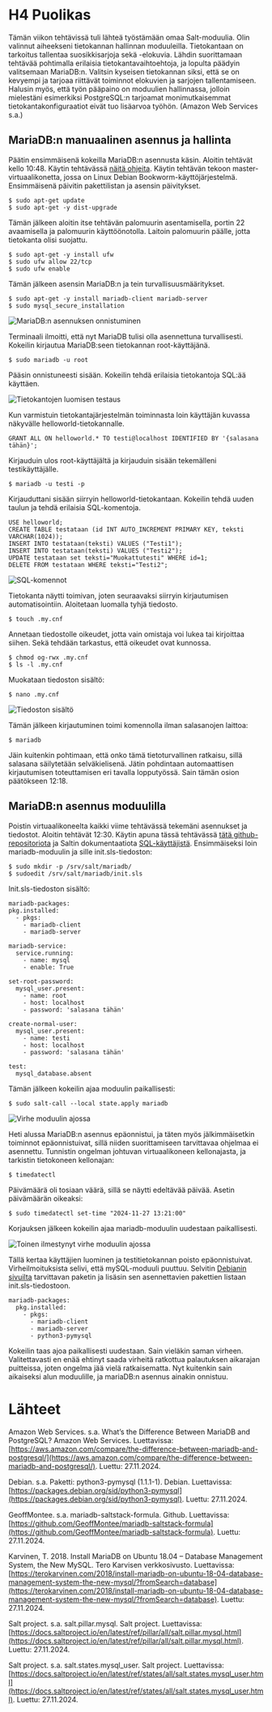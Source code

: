 # H4 Puolikas

Tämän viikon tehtävissä tuli lähteä työstämään omaa Salt-moduulia. Olin valinnut aiheekseni tietokannan hallinnan moduuleilla. Tietokantaan on tarkoitus tallentaa suosikkisarjoja sekä -elokuvia. Lähdin suorittamaan tehtävää pohtimalla erilaisia tietokantavaihtoehtoja, ja lopulta päädyin valitsemaan MariaDB:n. Valitsin kyseisen tietokannan siksi, että se on kevyempi ja tarjoaa riittävät toiminnot elokuvien ja sarjojen tallentamiseen. Halusin myös, että työn pääpaino on moduulien hallinnassa, jolloin mielestäni esimerkiksi PostgreSQL:n tarjoamat monimutkaisemmat tietokantakonfiguraatiot eivät tuo lisäarvoa työhön. (Amazon Web Services s.a.)

## MariaDB:n manuaalinen asennus ja hallinta

Päätin ensimmäisenä kokeilla MariaDB:n asennusta käsin. Aloitin tehtävät kello 10:48. Käytin tehtävässä [näitä ohjeita](https://terokarvinen.com/2018/install-mariadb-on-ubuntu-18-04-database-management-system-the-new-mysql/?fromSearch=database). Käytin tehtävän tekoon master-virtuaalikonetta, jossa on Linux Debian Bookworm-käyttöjärjestelmä. Ensimmäisenä päivitin pakettilistan ja asensin päivitykset.

    $ sudo apt-get update
    $ sudo apt-get -y dist-upgrade

Tämän jälkeen aloitin itse tehtävän palomuurin asentamisella, portin 22 avaamisella ja palomuurin käyttöönotolla. Laitoin palomuurin päälle, jotta tietokanta olisi suojattu.

    $ sudo apt-get -y install ufw
    $ sudo ufw allow 22/tcp
    $ sudo ufw enable

Tämän jälkeen asensin MariaDB:n ja tein turvallisuusmääritykset.

    $ sudo apt-get -y install mariadb-client mariadb-server
    $ sudo mysql_secure_installation

![MariaDB:n asennuksen onnistuminen](Kuvat/h4_mariaDBasennus.png)

Terminaali ilmoitti, että nyt MariaDB tulisi olla asennettuna turvallisesti. Kokeilin kirjautua MariaDB:seen tietokannan root-käyttäjänä.

    $ sudo mariadb -u root

Pääsin onnistuneesti sisään. Kokeilin tehdä erilaisia tietokantoja SQL:ää käyttäen.

![Tietokantojen luomisen testaus](Kuvat/h4_mariaDBtesti.png)

Kun varmistuin tietokantajärjestelmän toiminnasta loin käyttäjän kuvassa näkyvälle helloworld-tietokannalle. 

    GRANT ALL ON helloworld.* TO testi@localhost IDENTIFIED BY '{salasana tähän}';

Kirjauduin ulos root-käyttäjältä ja kirjauduin sisään tekemälleni testikäyttäjälle.

    $ mariadb -u testi -p

Kirjauduttani sisään siirryin helloworld-tietokantaan. Kokeilin tehdä uuden taulun ja tehdä erilaisia SQL-komentoja.

    USE helloworld;
    CREATE TABLE testataan (id INT AUTO_INCREMENT PRIMARY KEY, teksti VARCHAR(1024));
    INSERT INTO testataan(teksti) VALUES ("Testi1");
    INSERT INTO testataan(teksti) VALUES ("Testi2");
    UPDATE testataan set teksti="Muokattutesti" WHERE id=1;
    DELETE FROM testataan WHERE teksti="Testi2";

![SQL-komennot](Kuvat/h4_SQLkomennot.png)

Tietokanta näytti toimivan, joten seuraavaksi siirryin kirjautumisen automatisointiin. Aloitetaan luomalla tyhjä tiedosto.

    $ touch .my.cnf

Annetaan tiedostolle oikeudet, jotta vain omistaja voi lukea tai kirjoittaa siihen. Sekä tehdään tarkastus, että oikeudet ovat kunnossa.

    $ chmod og-rwx .my.cnf
    $ ls -l .my.cnf

Muokataan tiedoston sisältö:

    $ nano .my.cnf

![Tiedoston sisältö](Kuvat/h4_my.cnf.png)

Tämän jälkeen kirjautuminen toimi komennolla ilman salasanojen laittoa: 

    $ mariadb

Jäin kuitenkin pohtimaan, että onko tämä tietoturvallinen ratkaisu, sillä salasana säilytetään selväkielisenä. Jätin pohdintaan automaattisen kirjautumisen toteuttamisen eri tavalla lopputyössä. Sain tämän osion päätökseen 12:18.

## MariaDB:n asennus moduulilla

Poistin virtuaalikoneelta kaikki viime tehtävässä tekemäni asennukset ja tiedostot. Aloitin tehtävät 12:30. Käytin apuna tässä tehtävässä [tätä github-repositoriota](https://github.com/GeoffMontee/mariadb-saltstack-formula) ja Saltin dokumentaatiota [SQL-käyttäjistä](https://docs.saltproject.io/en/latest/ref/states/all/salt.states.mysql_user.html). Ensimmäiseksi loin mariadb-moduulin ja sille init.sls-tiedoston: 

    $ sudo mkdir -p /srv/salt/mariadb/
    $ sudoedit /srv/salt/mariadb/init.sls

Init.sls-tiedoston sisältö: 

    mariadb-packages:
    pkg.installed:
      - pkgs:
        - mariadb-client
        - mariadb-server
  
    mariadb-service:
      service.running:
        - name: mysql
        - enable: True
    
    set-root-password:
      mysql_user.present:
        - name: root
        - host: localhost
        - password: 'salasana tähän'
    
    create-normal-user:
      mysql_user.present:
        - name: testi
        - host: localhost
        - password: 'salasana tähän'
    
    test:
      mysql_database.absent

Tämän jälkeen kokeilin ajaa moduulin paikallisesti:

    $ sudo salt-call --local state.apply mariadb

![Virhe moduulin ajossa](Kuvat/h4_mariaDBvirhe.png)

Heti alussa MariaDB:n asennus epäonnistui, ja täten myös jälkimmäisetkin toiminnot epäonnistuivat, sillä niiden suorittamiseen tarvittavaa ohjelmaa ei asennettu. Tunnistin ongelman johtuvan virtuaalikoneen kellonajasta, ja tarkistin tietokoneen kellonajan:

    $ timedatectl

Päivämäärä oli tosiaan väärä, sillä se näytti edeltävää päivää. Asetin päivämäärän oikeaksi:

    $ sudo timedatectl set-time "2024-11-27 13:21:00"

Korjauksen jälkeen kokeilin ajaa mariadb-moduulin uudestaan paikallisesti.

![Toinen ilmestynyt virhe moduulin ajossa](Kuvat/h4_mariaDBvirhe2.png)

Tällä kertaa käyttäjien luominen ja testitietokannan poisto epäonnistuivat. Virheilmoituksista selivi, että mySQL-moduuli puuttuu. Selvitin [Debianin sivuilta](https://packages.debian.org/sid/python3-pymysql) tarvittavan paketin ja lisäsin sen asennettavien pakettien listaan init.sls-tiedostoon.

    mariadb-packages:
      pkg.installed:
        - pkgs:
          - mariadb-client
          - mariadb-server
          - python3-pymysql

Kokeilin taas ajoa paikallisesti uudestaan. Sain vieläkin saman virheen. Valitettavasti en enää ehtinyt saada virheitä ratkottua palautuksen aikarajan puitteissa, joten ongelma jää vielä ratkaisematta. Nyt kuitenkin sain aikaiseksi alun moduulille, ja mariaDB:n asennus ainakin onnistuu.


# Lähteet

Amazon Web Services. s.a. What’s the Difference Between MariaDB and PostgreSQL? Amazon Web Services. Luettavissa: [https://aws.amazon.com/compare/the-difference-between-mariadb-and-postgresql/](https://aws.amazon.com/compare/the-difference-between-mariadb-and-postgresql/). Luettu: 27.11.2024.

Debian. s.a. Paketti: python3-pymysql (1.1.1-1). Debian. Luettavissa: [https://packages.debian.org/sid/python3-pymysql](https://packages.debian.org/sid/python3-pymysql). Luettu: 27.11.2024.

GeoffMontee. s.a. mariadb-saltstack-formula. Github. Luettavissa: [https://github.com/GeoffMontee/mariadb-saltstack-formula](https://github.com/GeoffMontee/mariadb-saltstack-formula). Luettu: 27.11.2024.

Karvinen, T. 2018. Install MariaDB on Ubuntu 18.04 – Database Management System, the New MySQL. Tero Karvisen verkkosivusto. Luettavissa: [https://terokarvinen.com/2018/install-mariadb-on-ubuntu-18-04-database-management-system-the-new-mysql/?fromSearch=database](https://terokarvinen.com/2018/install-mariadb-on-ubuntu-18-04-database-management-system-the-new-mysql/?fromSearch=database). Luettu: 27.11.2024.

Salt project. s.a. salt.pillar.mysql. Salt project. Luettavissa: [https://docs.saltproject.io/en/latest/ref/pillar/all/salt.pillar.mysql.html](https://docs.saltproject.io/en/latest/ref/pillar/all/salt.pillar.mysql.html). Luettu: 27.11.2024.

Salt project. s.a. salt.states.mysql_user. Salt project. Luettavissa: [https://docs.saltproject.io/en/latest/ref/states/all/salt.states.mysql_user.html](https://docs.saltproject.io/en/latest/ref/states/all/salt.states.mysql_user.html). Luettu: 27.11.2024.
